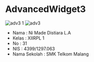 # AdvancedWidget3


![adv3 1](https://cloud.githubusercontent.com/assets/22110622/18748036/b57ca20e-80fa-11e6-86d8-9e230b54ce0b.png)
![adv3](https://cloud.githubusercontent.com/assets/22110622/18748035/b575314a-80fa-11e6-9556-d3870dc9d029.png)


* Nama : Ni Made Distiara L.A
* Kelas : XIIRPL 1
* No : 31
* NIS : 4399/1297.063
* Nama Sekolah : SMK Telkom Malang
